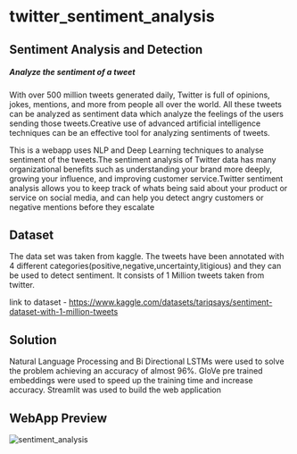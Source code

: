 # twitter_sentiment_analysis
## Sentiment Analysis and Detection
##### Analyze the sentiment of a tweet
With over 500 million tweets generated daily, Twitter is full of opinions, jokes, mentions, and more from people all over the world. All these tweets can be analyzed as sentiment data which analyze the feelings of the users sending those tweets.Creative use of advanced artificial intelligence techniques can be an effective tool for analyzing sentiments of tweets.

This is a webapp uses NLP and Deep Learning techniques to analyse sentiment of the tweets.The sentiment analysis of Twitter data has many organizational benefits such as understanding your brand more deeply, growing your influence, and improving customer service.Twitter sentiment analysis allows you to keep track of whats being said about your product or service on social media, and can help you detect angry customers or negative mentions before they escalate

## Dataset 
The data set was taken from kaggle. The tweets have been annotated with 4 different categories(positive,negative,uncertainty,litigious) and they can be used to detect sentiment. It consists of 1 Million tweets taken from twitter.


link to dataset - https://www.kaggle.com/datasets/tariqsays/sentiment-dataset-with-1-million-tweets

## Solution
Natural Language Processing and Bi Directional LSTMs were used to solve the problem achieving an accuracy of almost 96%. GloVe pre trained embeddings were used to speed up the training time and increase accuracy.
Streamlit was used to build the web application


## WebApp Preview
![sentiment_analysis](https://user-images.githubusercontent.com/66844900/199435346-aed87a95-c001-4c38-822e-2d31b4d67e72.png)
